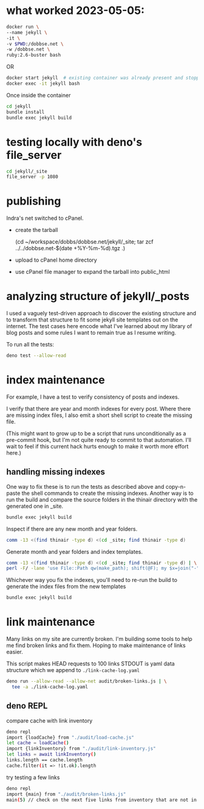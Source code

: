 # what worked 2023-05-05:

``` bash
docker run \
--name jekyll \
-it \
-v $PWD:/dobbse.net \
-w /dobbse.net \
ruby:2.6-buster bash
```

OR

``` bash
docker start jekyll  # existing container was already present and stopped
docker exec -it jekyll bash
```

Once inside the container

``` bash
cd jekyll
bundle install
bundle exec jekyll build
```

# testing locally with deno's file_server
``` bash
cd jekyll/_site
file_server -p 1080
```

# publishing

Indra's net switched to cPanel.

- create the tarball

    (cd ~/workspace/dobbs/dobbse.net/jekyll/_site;
     tar zcf ../../dobbse.net-$(date +%Y-%m-%d).tgz .)

- upload to cPanel home directory
- use cPanel file manager to expand the tarball into public_html

# analyzing structure of jekyll/_posts

I used a vaguely test-driven approach to discover the existing
structure and to transform that structure to fit some jekyll site
templates out on the internet. The test cases here encode what I've
learned about my library of blog posts and some rules I want to remain
true as I resume writing.

To run all the tests:
``` bash
deno test --allow-read
```

# index maintenance

For example, I have a test to verify consistency of posts and indexes.

I verify that there are year and month indexes for every post. Where
there are missing index files, I also emit a short shell script to
create the missing file.

(This might want to grow up to be a script that runs unconditionally
as a pre-commit hook, but I'm not quite ready to commit to that
automation. I'll wait to feel if this current hack hurts enough to
make it worth more effort here.)

## handling missing indexes

One way to fix these is to run the tests as described above and
copy-n-paste the shell commands to create the missing indexes.
Another way is to run the build and compare the source folders in the
thinair directory with the generated one in _site.

``` bash
bundle exec jekyll build
```

Inspect if there are any new month and year folders.

``` bash
comm -13 <(find thinair -type d) <(cd _site; find thinair -type d)
```

Generate month and year folders and index templates.

``` bash
comm -13 <(find thinair -type d) <(cd _site; find thinair -type d) | \
perl -F/ -lane 'use File::Path qw(make_path); shift(@F); my $x=join("-", @F); my $FH=qq{./$_/index.html}; make_path($_); open(FH, ">",$FH); print FH "---\n", "layout: periodic\n", $x=~/-/ ? "month" : "year", qq{: "$x"\n}, "---"'
```

Whichever way you fix the indexes, you'll need to re-run the build to
generate the index files from the new templates

``` bash
bundle exec jekyll build
```

# link maintenance

Many links on my site are currently broken. I'm building some tools to
help me find broken links and fix them. Hoping to make maintenance of
links easier.

This script makes HEAD requests to 100 links STDOUT is yaml data
structure which we append to `./link-cache-log.yaml`

``` bash
deno run --allow-read --allow-net audit/broken-links.js | \
  tee -a ./link-cache-log.yaml
```

## deno REPL

compare cache with link inventory

``` bash
deno repl
import {loadCache} from "./audit/load-cache.js"
let cache = loadCache()
import {linkInventory} from "./audit/link-inventory.js"
let links = await linkInventory()
links.length == cache.length
cache.filter(it => !it.ok).length
```

try testing a few links

``` bash
deno repl
import {main} from "./audit/broken-links.js"
main(5) // check on the next five links from inventory that are not in cache
```
